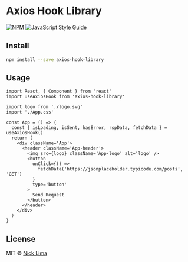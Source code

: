 # Axios Hook Library

[![NPM](https://img.shields.io/npm/v/axios-hook-library.svg)](https://www.npmjs.com/package/axios-hook-library) [![JavaScript Style Guide](https://img.shields.io/badge/code_style-standard-brightgreen.svg)](https://standardjs.com)

## Install

```bash
npm install --save axios-hook-library
```

## Usage

```tsx
import React, { Component } from 'react'
import useAxiosHook from 'axios-hook-library'

import logo from './logo.svg'
import './App.css'

const App = () => {
  const { isLoading, isSent, hasError, rspData, fetchData } = useAxiosHook()
  return (
    <div className='App'>
      <header className='App-header'>
        <img src={logo} className='App-logo' alt='logo' />
        <button
          onClick={() =>
            fetchData('https://jsonplaceholder.typicode.com/posts', 'GET')
          }
          type='button'
        >
          Send Request
        </button>
      </header>
    </div>
  )
}
```

## License

MIT © [Nick Lima](https://github.com/nicklima)
